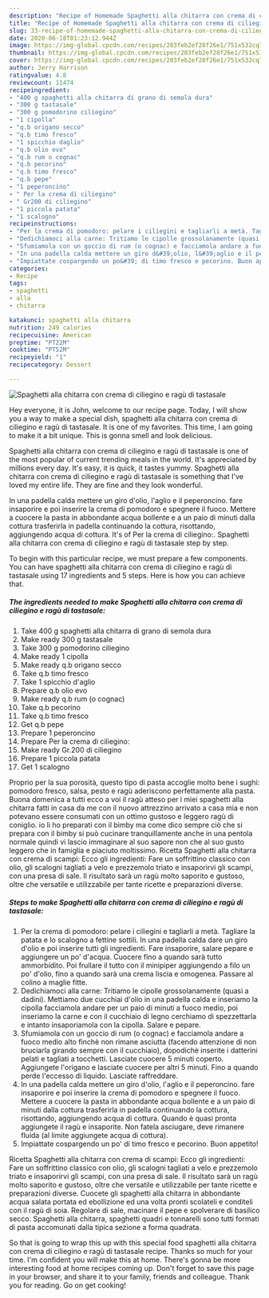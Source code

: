 ```yaml
---
description: "Recipe of Homemade Spaghetti alla chitarra con crema di ciliegino e ragù di tastasale"
title: "Recipe of Homemade Spaghetti alla chitarra con crema di ciliegino e ragù di tastasale"
slug: 33-recipe-of-homemade-spaghetti-alla-chitarra-con-crema-di-ciliegino-e-ragu-di-tastasale
date: 2020-06-18T01:23:12.944Z
image: https://img-global.cpcdn.com/recipes/203feb2ef28f26e1/751x532cq70/spaghetti-alla-chitarra-con-crema-di-ciliegino-e-ragu-di-tastasale-recipe-main-photo.jpg
thumbnail: https://img-global.cpcdn.com/recipes/203feb2ef28f26e1/751x532cq70/spaghetti-alla-chitarra-con-crema-di-ciliegino-e-ragu-di-tastasale-recipe-main-photo.jpg
cover: https://img-global.cpcdn.com/recipes/203feb2ef28f26e1/751x532cq70/spaghetti-alla-chitarra-con-crema-di-ciliegino-e-ragu-di-tastasale-recipe-main-photo.jpg
author: Jerry Harrison
ratingvalue: 4.8
reviewcount: 11474
recipeingredient:
- "400 g spaghetti alla chitarra di grano di semola dura"
- "300 g tastasale"
- "300 g pomodorino ciliegino"
- "1 cipolla"
- "q.b origano secco"
- "q.b timo fresco"
- "1 spicchio daglio"
- "q.b olio evo"
- "q.b rum o cognac"
- "q.b pecorino"
- "q.b timo fresco"
- "q.b pepe"
- "1 peperoncino"
- " Per la crema di ciliegino"
- " Gr200 di ciliegino"
- "1 piccola patata"
- "1 scalogno"
recipeinstructions:
- "Per la crema di pomodoro: pelare i ciliegini e tagliarli a metà. Tagliare la patata e lo scalogno a fettine sottili. In una padella calda dare un giro d&#39;olio e poi inserire tutti gli ingredienti. Fare insaporire, salare pepare e aggiungere un po&#39; d&#39;acqua. Cuocere fino a quando sarà tutto ammorbidito. Poi frullare il tutto con il minipiper aggiungendo a filo un po&#39; d&#39;olio, fino a quando sarà una crema liscia e omogenea. Passare al colino a maglie fitte."
- "Dedichiamoci alla carne: Tritiamo le cipolle grossolanamente (quasi a dadini). Mettiamo due cucchiai d&#39;olio in una padella calda e inseriamo la cipolla facciamola andare per un paio di minuti a fuoco medio, poi inseriamo la carne e con il cucchiaio di legno cerchiamo di spezzettarla e intanto insaporiamola con la cipolla. Salare e pepare."
- "Sfumiamola con un goccio di rum (o cognac) e facciamola andare a fuoco medio alto finchè non rimane asciutta (facendo attenzione di non bruciarla girando sempre con il cucchiaio), dopodichè inserite i datterini pelati e tagliati a tocchetti. Lasciate cuocere 5 minuti coperto. Aggiungete l&#39;origano e lasciate cuocere per altri 5 minuti. Fino a quando perde l&#39;eccesso di liquido. Lasciate raffreddare."
- "In una padella calda mettere un giro d&#39;olio, l&#39;aglio e il peperoncino. fare insaporire e poi inserire la crema di pomodoro e spegnere il fuoco. Mettere a cuocere la pasta in abbondante acqua bollente e a un paio di minuti dalla cottura trasferirla in padella continuando la cottura, risottando, aggiungendo acqua di cottura. Quando è quasi pronta aggiungete il ragù e insaporite. Non fatela asciugare, deve rimanere fluida (al limite aggiungete acqua di cottura)."
- "Impiattate cospargendo un po&#39; di timo fresco e pecorino. Buon appetito!"
categories:
- Recipe
tags:
- spaghetti
- alla
- chitarra

katakunci: spaghetti alla chitarra 
nutrition: 249 calories
recipecuisine: American
preptime: "PT22M"
cooktime: "PT52M"
recipeyield: "1"
recipecategory: Dessert

---
```



![Spaghetti alla chitarra con crema di ciliegino e ragù di tastasale](https://img-global.cpcdn.com/recipes/203feb2ef28f26e1/751x532cq70/spaghetti-alla-chitarra-con-crema-di-ciliegino-e-ragu-di-tastasale-recipe-main-photo.jpg)

Hey everyone, it is John, welcome to our recipe page. Today, I will show you a way to make a special dish, spaghetti alla chitarra con crema di ciliegino e ragù di tastasale. It is one of my favorites. This time, I am going to make it a bit unique. This is gonna smell and look delicious.

Spaghetti alla chitarra con crema di ciliegino e ragù di tastasale is one of the most popular of current trending meals in the world. It's appreciated by millions every day. It's easy, it is quick, it tastes yummy. Spaghetti alla chitarra con crema di ciliegino e ragù di tastasale is something that I've loved my entire life. They are fine and they look wonderful.

In una padella calda mettere un giro d&#39;olio, l&#39;aglio e il peperoncino. fare insaporire e poi inserire la crema di pomodoro e spegnere il fuoco. Mettere a cuocere la pasta in abbondante acqua bollente e a un paio di minuti dalla cottura trasferirla in padella continuando la cottura, risottando, aggiungendo acqua di cottura. It&#39;s of Per la crema di ciliegino:. Spaghetti alla chitarra con crema di ciliegino e ragù di tastasale step by step.


To begin with this particular recipe, we must prepare a few components. You can have spaghetti alla chitarra con crema di ciliegino e ragù di tastasale using 17 ingredients and 5 steps. Here is how you can achieve that.

<!--inarticleads1-->

##### The ingredients needed to make Spaghetti alla chitarra con crema di ciliegino e ragù di tastasale:

1. Take 400 g spaghetti alla chitarra di grano di semola dura
1. Make ready 300 g tastasale
1. Take 300 g pomodorino ciliegino
1. Make ready 1 cipolla
1. Make ready q.b origano secco
1. Take q.b timo fresco
1. Take 1 spicchio d&#39;aglio
1. Prepare q.b olio evo
1. Make ready q.b rum (o cognac)
1. Take q.b pecorino
1. Take q.b timo fresco
1. Get q.b pepe
1. Prepare 1 peperoncino
1. Prepare  Per la crema di ciliegino:
1. Make ready  Gr.200 di ciliegino
1. Prepare 1 piccola patata
1. Get 1 scalogno


Proprio per la sua porosità, questo tipo di pasta accoglie molto bene i sughi: pomodoro fresco, salsa, pesto e ragù aderiscono perfettamente alla pasta. Buona domenica a tutti ecco a voi il ragù atteso per i miei spaghetti alla chitarra fatti in casa da me con il nuovo attrezzino arrivato a casa mia e non potevano essere consumati con un ottimo gustoso e leggero ragù di coniglio. io li ho preparati con il bimby ma come dico sempre ciò che si prepara con il bimby si può cucinare tranquillamente anche in una pentola normale quindi vi lascio immaginare al suo sapore non che al suo gusto leggero che in famiglia e piaciuto moltissimo. Ricetta Spaghetti alla chitarra con crema di scampi: Ecco gli ingredienti: Fare un soffrittino classico con olio, gli scalogni tagliati a velo e prezzemolo triato e insaporirvi gli scampi, con una presa di sale. Il risultato sarà un ragù molto saporito e gustoso, oltre che versatile e utilizzabile per tante ricette e preparazioni diverse. 

<!--inarticleads2-->

##### Steps to make Spaghetti alla chitarra con crema di ciliegino e ragù di tastasale:

1. Per la crema di pomodoro: pelare i ciliegini e tagliarli a metà. Tagliare la patata e lo scalogno a fettine sottili. In una padella calda dare un giro d&#39;olio e poi inserire tutti gli ingredienti. Fare insaporire, salare pepare e aggiungere un po&#39; d&#39;acqua. Cuocere fino a quando sarà tutto ammorbidito. Poi frullare il tutto con il minipiper aggiungendo a filo un po&#39; d&#39;olio, fino a quando sarà una crema liscia e omogenea. Passare al colino a maglie fitte.
1. Dedichiamoci alla carne: Tritiamo le cipolle grossolanamente (quasi a dadini). Mettiamo due cucchiai d&#39;olio in una padella calda e inseriamo la cipolla facciamola andare per un paio di minuti a fuoco medio, poi inseriamo la carne e con il cucchiaio di legno cerchiamo di spezzettarla e intanto insaporiamola con la cipolla. Salare e pepare.
1. Sfumiamola con un goccio di rum (o cognac) e facciamola andare a fuoco medio alto finchè non rimane asciutta (facendo attenzione di non bruciarla girando sempre con il cucchiaio), dopodichè inserite i datterini pelati e tagliati a tocchetti. Lasciate cuocere 5 minuti coperto. Aggiungete l&#39;origano e lasciate cuocere per altri 5 minuti. Fino a quando perde l&#39;eccesso di liquido. Lasciate raffreddare.
1. In una padella calda mettere un giro d&#39;olio, l&#39;aglio e il peperoncino. fare insaporire e poi inserire la crema di pomodoro e spegnere il fuoco. Mettere a cuocere la pasta in abbondante acqua bollente e a un paio di minuti dalla cottura trasferirla in padella continuando la cottura, risottando, aggiungendo acqua di cottura. Quando è quasi pronta aggiungete il ragù e insaporite. Non fatela asciugare, deve rimanere fluida (al limite aggiungete acqua di cottura).
1. Impiattate cospargendo un po&#39; di timo fresco e pecorino. Buon appetito!


Ricetta Spaghetti alla chitarra con crema di scampi: Ecco gli ingredienti: Fare un soffrittino classico con olio, gli scalogni tagliati a velo e prezzemolo triato e insaporirvi gli scampi, con una presa di sale. Il risultato sarà un ragù molto saporito e gustoso, oltre che versatile e utilizzabile per tante ricette e preparazioni diverse. Cuocete gli spaghetti alla chitarra in abbondante acqua salata portata ed ebollizione ed una volta pronti scolateli e conditeli con il ragù di soia. Regolare di sale, macinare il pepe e spolverare di basilico secco. Spaghetti alla chitarra, spaghetti quadri e tonnarelli sono tutti formati di pasta accomunati dalla tipica sezione a forma quadrata. 

So that is going to wrap this up with this special food spaghetti alla chitarra con crema di ciliegino e ragù di tastasale recipe. Thanks so much for your time. I'm confident you will make this at home. There's gonna be more interesting food at home recipes coming up. Don't forget to save this page in your browser, and share it to your family, friends and colleague. Thank you for reading. Go on get cooking!
